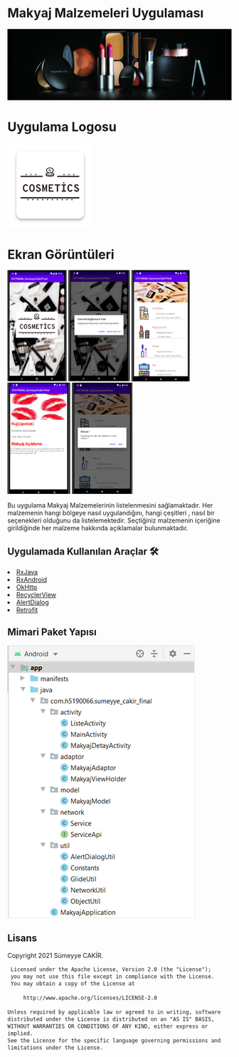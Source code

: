 # Makyaj Malzemeleri Uygulaması

<p align="center">
<img src="https://github.com/sumeyyecakr/h5190066sumeyyecakir/blob/main/Screens/kapakresmi.jpg"/>
</p>

# Uygulama Logosu
![appicon](https://github.com/sumeyyecakr/h5190066sumeyyecakir/blob/main/Screens/ic_launcher.png)


<h1 id="EkranGoruntuleri">Ekran Görüntüleri</h1>
<p>
  <img height= "250"  src="https://github.com/sumeyyecakr/h5190066sumeyyecakir/blob/main/Screens/1.PNG" alt="SS1" />
  <img height= "250"  src="https://github.com/sumeyyecakr/h5190066sumeyyecakir/blob/main/Screens/2.PNG" alt="SS2" />
  <img height= "250"  src="https://github.com/sumeyyecakr/h5190066sumeyyecakir/blob/main/Screens/3.PNG" alt="SS3" />
  <img height= "250"  src="https://github.com/sumeyyecakr/h5190066sumeyyecakir/blob/main/Screens/4.PNG" alt="SS4" />
  <img height= "250"  src="https://github.com/sumeyyecakr/h5190066sumeyyecakir/blob/main/Screens/5.PNG" alt="SS5" />

</p>
Bu uygulama Makyaj Malzemelerinin listelenmesini sağlamaktadır. Her malzemenin hangi bölgeye 
nasıl uygulandığını, hangi çeşitleri , nasıl bir seçenekleri olduğunu da listelemektedir. 
Seçtiğiniz malzemenin içeriğine girildiğinde her malzeme hakkında açıklamalar
bulunmaktadır.

## Uygulamada Kullanılan Araçlar 🛠
<li><a href="https://github.com/ReactiveX/RxJava">RxJava</a></li>
<li><a href="https://github.com/ReactiveX/RxAndroid">RxAndroid</a></li>
<li><a href="https://github.com/square/okhttp">OkHttp</a></li>
<li><a href="https://guides.codepath.com/android/using-the-recyclerview">RecyclerView</a></li>
<li><a href="https://developer.android.com/guide/topics/ui/dialogs">AlertDialog</a></li>
<li><a href="https://square.github.io/retrofit/">Retrofit</a></li>



## Mimari Paket Yapısı
![Architecture](https://github.com/sumeyyecakr/h5190066sumeyyecakir/blob/main/Screens/mimari.png)

Lisans
--------

Copyright 2021 Sümeyye CAKİR.

     Licensed under the Apache License, Version 2.0 (the "License");
     you may not use this file except in compliance with the License.
     You may obtain a copy of the License at

         http://www.apache.org/licenses/LICENSE-2.0

    Unless required by applicable law or agreed to in writing, software
    distributed under the License is distributed on an "AS IS" BASIS,
    WITHOUT WARRANTIES OR CONDITIONS OF ANY KIND, either express or implied.
    See the License for the specific language governing permissions and
    limitations under the License.
